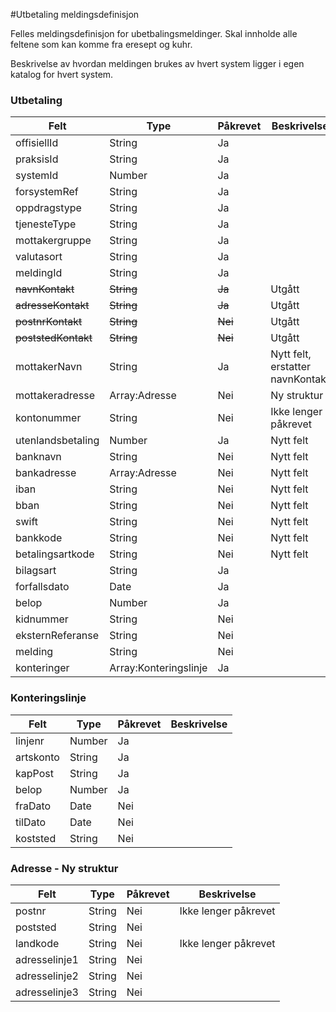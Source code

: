 #Utbetaling meldingsdefinisjon

Felles meldingsdefinisjon for ubetbalingsmeldinger. Skal innholde alle feltene som kan komme fra eresept og kuhr.

Beskrivelse av hvordan meldingen brukes av hvert system ligger i egen katalog for hvert system.

### Utbetaling
Felt | Type | Påkrevet | Beskrivelse 
-----|------ |------ |-------------------
offisiellId |String | Ja | 
praksisId | String | Ja | 
systemId | Number | Ja| 
forsystemRef|String| Ja | 
oppdragstype|String| Ja | 
tjenesteType|String| Ja | 
mottakergruppe|String| Ja | 
valutasort|String| Ja | 
meldingId | String | Ja |  
~~navnKontakt~~ | ~~String~~ | ~~Ja~~ | Utgått
~~adresseKontakt~~ | ~~String~~ | ~~Ja~~ | Utgått
~~postnrKontakt~~ | ~~String~~ | ~~Nei~~ | Utgått
~~poststedKontakt~~ | ~~String~~ | ~~Nei~~ | Utgått
mottakerNavn | String | Ja | Nytt felt, erstatter navnKontakt
mottakeradresse | Array:Adresse | Nei | Ny struktur
kontonummer | String | Nei | Ikke lenger påkrevet
utenlandsbetaling | Number | Ja | Nytt felt
banknavn | String | Nei | Nytt felt
bankadresse | Array:Adresse | Nei | Nytt felt
iban | String | Nei | Nytt felt
bban | String | Nei | Nytt felt
swift | String | Nei | Nytt felt
bankkode | String | Nei | Nytt felt
betalingsartkode | String | Nei | Nytt felt
bilagsart | String | Ja | 
forfallsdato | Date| Ja | 
belop | Number | Ja | 
kidnummer | String | Nei | 
eksternReferanse | String| Nei |
melding | String | Nei |
konteringer | Array:Konteringslinje | Ja | 

### Konteringslinje
Felt | Type | Påkrevet | Beskrivelse 
-----|----- |----- |--------------------
linjenr | Number | Ja | 
artskonto | String | Ja |
kapPost | String | Ja |
belop | Number | Ja |
fraDato | Date | Nei |
tilDato | Date | Nei |
koststed | String | Nei | 


### Adresse - Ny struktur
Felt | Type | Påkrevet | Beskrivelse 
-----|----- |----- |--------------------
postnr | String | Nei | Ikke lenger påkrevet
poststed | String | Nei | 
landkode | String | Nei | Ikke lenger påkrevet
adresselinje1 | String | Nei |
adresselinje2 | String | Nei |
adresselinje3 | String | Nei |
